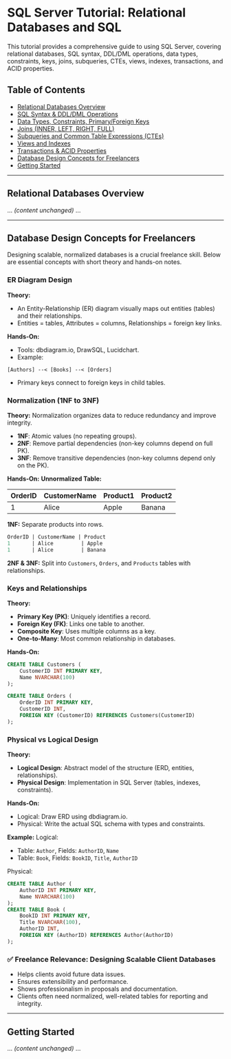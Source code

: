 # SQL Server Tutorial: Relational Databases and SQL

This tutorial provides a comprehensive guide to using SQL Server, covering relational databases, SQL syntax, DDL/DML operations, data types, constraints, keys, joins, subqueries, CTEs, views, indexes, transactions, and ACID properties.

## Table of Contents

* [Relational Databases Overview](#relational-databases-overview)
* [SQL Syntax & DDL/DML Operations](#sql-syntax--ddldml-operations)
* [Data Types, Constraints, Primary/Foreign Keys](#data-types-constraints-primaryforeign-keys)
* [Joins (INNER, LEFT, RIGHT, FULL)](#joins-inner-left-right-full)
* [Subqueries and Common Table Expressions (CTEs)](#subqueries-and-common-table-expressions-ctes)
* [Views and Indexes](#views-and-indexes)
* [Transactions & ACID Properties](#transactions--acid-properties)
* [Database Design Concepts for Freelancers](#database-design-concepts-for-freelancers)
* [Getting Started](#getting-started)

---

## Relational Databases Overview

... *(content unchanged)* ...

---

## Database Design Concepts for Freelancers

Designing scalable, normalized databases is a crucial freelance skill. Below are essential concepts with short theory and hands-on notes.

### ER Diagram Design

**Theory:**

* An Entity-Relationship (ER) diagram visually maps out entities (tables) and their relationships.
* Entities = tables, Attributes = columns, Relationships = foreign key links.

**Hands-On:**

* Tools: dbdiagram.io, DrawSQL, Lucidchart.
* Example:

```
[Authors] --< [Books] --< [Orders]
```

* Primary keys connect to foreign keys in child tables.

### Normalization (1NF to 3NF)

**Theory:**
Normalization organizes data to reduce redundancy and improve integrity.

* **1NF**: Atomic values (no repeating groups).
* **2NF**: Remove partial dependencies (non-key columns depend on full PK).
* **3NF**: Remove transitive dependencies (non-key columns depend only on the PK).

**Hands-On:**
**Unnormalized Table:**

| OrderID | CustomerName | Product1 | Product2 |
| ------- | ------------ | -------- | -------- |
| 1       | Alice        | Apple    | Banana   |

**1NF:** Separate products into rows.

```sql
OrderID | CustomerName | Product
1       | Alice         | Apple
1       | Alice         | Banana
```

**2NF & 3NF:** Split into `Customers`, `Orders`, and `Products` tables with relationships.

### Keys and Relationships

**Theory:**

* **Primary Key (PK)**: Uniquely identifies a record.
* **Foreign Key (FK)**: Links one table to another.
* **Composite Key**: Uses multiple columns as a key.
* **One-to-Many**: Most common relationship in databases.

**Hands-On:**

```sql
CREATE TABLE Customers (
    CustomerID INT PRIMARY KEY,
    Name NVARCHAR(100)
);

CREATE TABLE Orders (
    OrderID INT PRIMARY KEY,
    CustomerID INT,
    FOREIGN KEY (CustomerID) REFERENCES Customers(CustomerID)
);
```

### Physical vs Logical Design

**Theory:**

* **Logical Design**: Abstract model of the structure (ERD, entities, relationships).
* **Physical Design**: Implementation in SQL Server (tables, indexes, constraints).

**Hands-On:**

* Logical: Draw ERD using dbdiagram.io.
* Physical: Write the actual SQL schema with types and constraints.

**Example:**
Logical:

* Table: `Author`, Fields: `AuthorID`, `Name`
* Table: `Book`, Fields: `BookID`, `Title`, `AuthorID`

Physical:

```sql
CREATE TABLE Author (
    AuthorID INT PRIMARY KEY,
    Name NVARCHAR(100)
);
CREATE TABLE Book (
    BookID INT PRIMARY KEY,
    Title NVARCHAR(100),
    AuthorID INT,
    FOREIGN KEY (AuthorID) REFERENCES Author(AuthorID)
);
```

### ✅ Freelance Relevance: Designing Scalable Client Databases

* Helps clients avoid future data issues.
* Ensures extensibility and performance.
* Shows professionalism in proposals and documentation.
* Clients often need normalized, well-related tables for reporting and integrity.

---

## Getting Started

... *(content unchanged)* ...
